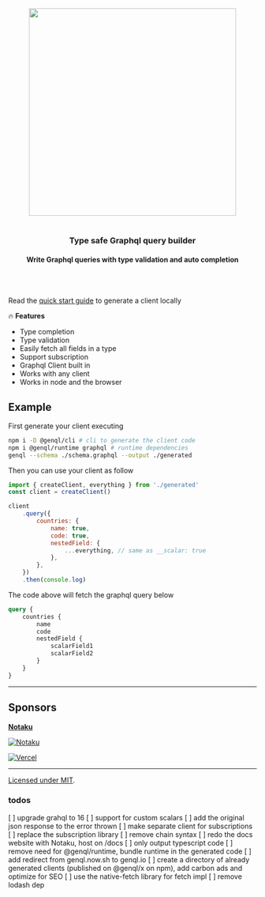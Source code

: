 <div align='center'>
    <br/>
    <br/>
    <img src='https://genql.now.sh/banner.jpg' width='420px'>
    <br/>
    <br/>
    <h3>Type safe Graphql query builder</h3>
    <h4>Write Graphql queries with type validation and auto completion</h4>
    <br/>
    <br/>
</div>

Read the [quick start guide](https://genql.now.sh/docs) to generate a client locally

🔥 **Features**

-   Type completion
-   Type validation
-   Easily fetch all fields in a type
-   Support subscription
-   Graphql Client built in
-   Works with any client
-   Works in node and the browser

## Example

First generate your client executing

```sh
npm i -D @genql/cli # cli to generate the client code
npm i @genql/runtime graphql # runtime dependencies
genql --schema ./schema.graphql --output ./generated
```

Then you can use your client as follow

```js
import { createClient, everything } from './generated'
const client = createClient()

client
    .query({
        countries: {
            name: true,
            code: true,
            nestedField: {
                ...everything, // same as __scalar: true
            },
        },
    })
    .then(console.log)
```

The code above will fetch the graphql query below

```graphql
query {
    countries {
        name
        code
        nestedField {
            scalarField1
            scalarField2
        }
    }
}
```

---

## Sponsors

[**Notaku**](https://notaku.website)


[![Notaku](https://preview.notaku.website/github_banner.jpg)](https://notaku.website)

[![Vercel](https://genql.now.sh/vercel-logo.svg)](https://vercel.com?utm_source=genql)

---

[Licensed under MIT]().

### todos

[ ] upgrade grahql to 16
[ ] support for custom scalars
[ ] add the original json response to the error thrown
[ ] make separate client for subscriptions
[ ] replace the subscription library
[ ] remove chain syntax
[ ] redo the docs website with Notaku, host on /docs
[ ] only output typescript code
[ ] remove need for @genql/runtime, bundle runtime in the generated code
[ ] add redirect from genql.now.sh to genql.io
[ ] create a directory of already generated clients (published on @genql/x on npm), add carbon ads and optimize for SEO
[ ] use the native-fetch library for fetch impl
[ ] remove lodash dep
